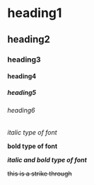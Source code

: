 # heading1
## heading2
### heading3
#### heading4
##### heading5
###### heading6

*italic type of font*

**bold type of font**

***italic and bold type of font***

~~this is a strike through~~

